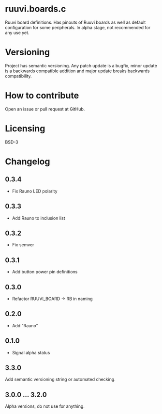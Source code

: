 # ruuvi.boards.c
Ruuvi board definitions. Has pinouts of Ruuvi boards as well as default configuration for some peripherals.
In alpha stage, not recommended for any use yet.

# Versioning
Project has semantic versioning. Any patch update is a bugfix, minor update is a backwards compatible addition
and major update breaks backwards compatibility.

# How to contribute
Open an issue or pull request at GitHub.

# Licensing
BSD-3

# Changelog
## 0.3.4
 - Fix Rauno LED polarity

## 0.3.3
 - Add Rauno to inclusion list

## 0.3.2
 - Fix semver

## 0.3.1
 - Add button power pin definitions

## 0.3.0
 - Refactor RUUVI_BOARD -> RB in naming

## 0.2.0
 - Add "Rauno"

## 0.1.0 
 - Signal alpha status

## 3.3.0
Add semantic versioning string or automated checking.

## 3.0.0 ... 3.2.0
Alpha versions, do not use for anything.
